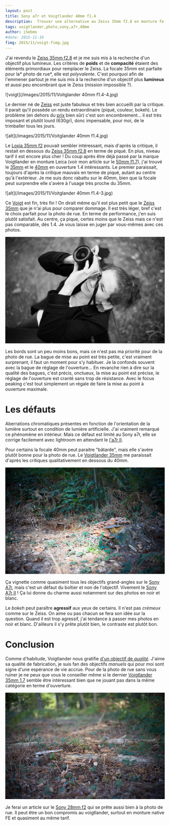 ```yaml
---
layout: post
title: Sony a7r et Voigtlander 40mm f1.4 
description:  Trouver une alternative au Zeiss 35mm f2.8 en monture fe, en plus lumineux, n'est pas chose facile, surtout quand le prix et l'encombrement sont des critères importants. Voyons voir le Voigtlander 40mm f1.4.
tags: voigtlander,photo,sony,a7r,40mm
author: iSebmo
#date: 2015-11-19
fimg: 2015/11/voigt-fimg.jpg
---
```


J'ai revendu le [Zeiss 35mm f2.8][zeiss28] et je me suis mis à la recherche d'un objectif plus lumineux. Les critères de **poids** et de **compacité** étaient des éléments primordiaux pour remplacer le Zeiss. 
La focale 35mm est parfaite pour la* photo de rue*, elle est *polyvalente*. C'est pourquoi afin de l'emmener partout je me suis mis à la recherche d'un objectif plus **lumineux** et aussi peu encombrant que le Zeiss (mission impossible ?).

![voigt](/images/2015/11/Voitglander 40mm f1.4-4.jpg)

Le dernier né de [Zeiss][zeiss14] est juste fabuleux et très bien accueilli par la critique. Il parait qu'il possède un rendu extraordinaire (piqué, couleur, bokeh). Le problème (en dehors du [prix][zeiss14] bien sûr) c'est son encombrement... il est très imposant et plutôt lourd (630gr), donc impensable, pour moi, de le trimballer tous les jours.

![alt](/images/2015/11/Voitglander 40mm f1.4.jpg)

Le [Loxia 35mm f2][loxia35] pouvait sembler intéressant, mais d'après la critique, il restait en dessous du [Zeiss 35mm f2.8][zeiss28] en terme de piqué. En plus, niveau tarif il est encore plus cher !
Du coup après être déjà passé par la marque Voigtlander en monture Leica (voir mon article sur le [50mm f1.7][voigt17]), j'ai trouvé le [35mm][voigt14] et le [40mm][voigt40] en ouverture 1.4 intéressants.
Le premier paraissait, toujours d'après la critique mauvais en terme de piqué, autant au centre qu'à l'extérieur. Je me suis donc rabattu sur le 40mm, bien que la focale peut surprendre elle s'avère à l'usage très proche du 35mm.

![alt](/images/2015/11/Voitglander 40mm f1.4-3.jpg)

Ce [Voigt][voigt40] est fin, très fin ! On dirait même qu'il est plus petit que le [Zeiss 35mm][zeiss28] que je n'ai plus pour comparer dommage. Il est très léger, bref c'est le choix parfait pour la photo de rue.
En terme de performance, j'en suis plutôt satisfait. Au centre, ça pique, certes moins que le Zeiss mais ce n'est pas comparable, dès 1.4. Je vous laisse en juger par vous-mêmes avec ces photos.

![alt](/images/2015/11/photographe.jpg)

Les bords sont un peu moins bons, mais ce n'est pas ma priorité pour de la photo de rue.
La bague de mise au point est très petite, c'est vraiment surprenant, il faut un moment pour s'y habituer. Je la confonds souvent avec la bague de réglage de l'ouverture... En revanche rien à dire sur la qualité des bagues, c'est précis, onctueux, la mise au point est précise, le réglage de l'ouverture est cranté sans trop de résistance. Avec le focus peaking c'est tout simplement un régale de faire la mise au point à ouverture maximale. 

# Les défauts
 
Aberrations chromatiques présentes en fonction de l'orientation de la lumière surtout en condition de lumière artificielle. J'ai vraiment remarqué ce phénomène en intérieur. Mais ce défaut est limité au Sony a7r, elle se corrige facilement avec lightroom en attendant le [l'a7r II][a7r2]. 

Pour certains la focale 40mm peut paraitre "bâtarde", mais elle s'avère plutôt bonne pour la photo de rue. Le [Voigtlander 35mm][voigt14] me paraissait d'après les critiques qualitativement en dessous du 40mm.

![alt](/images/2015/11/Champignons-2.jpg)
 
Ça vignette comme quasiment tous les objectifs grand-angles sur le [Sony A7r][a7r], mais c'est un défaut du boîtier et non de l'objectif. Vivement le [Sony A7r II][a7r2] ! Ça lui donne du charme aussi notamment sur des photos en noir et blanc. 

Le *bokeh* peut paraître **agressif** aux yeux de certains. Il n'est pas *crémeux* comme sur le Zeiss. On aime ou pas chacun se fera son idée sur la question. Quand il est trop agressif, j'ai tendance à passer mes photos en noir et blanc. D'ailleurs il s'y prête plutôt bien, le contraste est plutôt bon. 


# Conclusion 

Comme d'habitude, Voigtlander nous gratifie [d'un objectif de *qualité*][voigt40]. J'aime sa qualité de fabrication, je suis fan des objectifs *manuels* qui pour moi sont signe d'une espérance de vie accrue. 
Pour de la photo de rue sans vous ruiner je ne peux que vous le conseiller même si le dernier [Voigtlander 35mm 1.7][voigt17] semble être intéressant bien que ne jouant pas dans la même catégorie en terme d'ouverture.

![alt](/images/2015/11/Champignons.jpg)

Je ferai un article sur le [Sony 28mm f2][28f2] qui se prête aussi bien à la photo de rue. Il peut être un bon compromis au voigtlander, surtout en monture native FE et quasiment au même tarif. 

[loxia35]: http://www.amazon.fr/gp/product/B00Q2QAHOU/ref=as_li_tl?ie=UTF8&camp=1642&creative=19458&creativeASIN=B00Q2QAHOU&linkCode=as2&tag=tfadafr-21
[zeiss28]: http://www.amazon.fr/dp/B00FYRLSM8/?tag=tfadafr-21
[zeiss14]: http://www.amazon.fr/dp/B00UJRSOB6/?tag=tfadafr-21
[voigt14]: http://www.amazon.fr/Voigtlander-Objectif-Nokton-classic-Monture/dp/B0014G9YD8/ref=sr_1_1?ie=UTF8&qid=1447935486&sr=8-1&keywords=voigtlander+1.4&tag=tfadafr-21
[voigt17]: http://www.lapetiteboutiquephoto.com/boutique/fiche_produit.cfm?ref=001VCM015-3517S&type=18&code_lg=lg_fr&num=3
[voigt40]: http://www.lapetiteboutiquephoto.com/boutique/fiche_produit.cfm?ref=001VCM016-4014&type=18&code_lg=lg_fr&num=3
[a7r]: http://www.amazon.fr/dp/B00G34CVWW/?tag=tfadafr-21
[a7r2]: http://www.amazon.fr/Sony-Alpha-Appareils-Photo-Num%C3%A9riques/dp/B010THXVNQ%3FSubscriptionId%3DAKIAJ2BX7QG7HCSMLDQA%26tag%3Dlmdn-api-21%26linkCode%3Dxm2%26camp%3D2025%26creative%3D165953%26creativeASIN%3DB010THXVNQ?tag=tfadafr-21
[28f2]: http://www.amazon.fr/dp/B00UJRSO52/?tag=tfadafr-21
